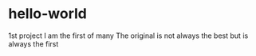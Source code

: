 # hello-world
1st project
I am the first of many
The original is not always the best but is always the first
